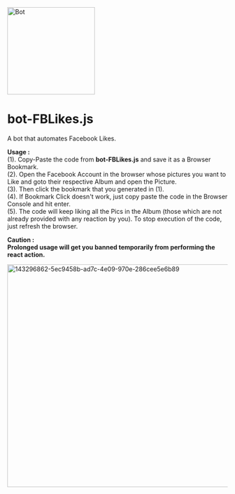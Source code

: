 
<img src="https://freepngimg.com/thumb/terminator/21148-9-terminator-picture.png" width="200" title="Bot" alt="Bot" />  

# bot-FBLikes.js
A bot that automates Facebook Likes.  

**Usage :**  
(1). Copy-Paste the code from **bot-FBLikes.js** and save it as a Browser Bookmark.  
(2). Open the Facebook Account in the browser whose pictures you want to Like and goto their respective Album and open the Picture.  
(3). Then click the bookmark that you generated in (1).  
(4). If Bookmark Click doesn't work, just copy paste the code in the Browser Console and hit enter.  
(5). The code will keep liking all the Pics in the Album (those which are not already provided with any reaction by you). To stop execution of the code, just refresh the browser.

**Caution :**  
**Prolonged usage will get you banned temporarily from performing the react action.**  

<img width="510" alt="143296862-5ec9458b-ad7c-4e09-970e-286cee5e6b89" src="https://user-images.githubusercontent.com/6196046/147591940-52389d85-aab8-4b18-badd-da75bf6d4dbf.png">
